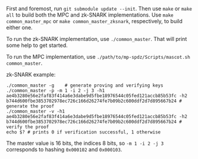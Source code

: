 First and foremost, run `git submodule update --init`. Then use `make` or `make all` to build both the MPC and zk-SNARK implementations. Use `make common_master_mpc` or `make common_master_zksnark`, respectively, to build either one.

To run the zk-SNARK implementation, use `./common_master`. That will print some help to get started.

To run the MPC implementation, use `./path/to/mp-spdz/Scripts/mascot.sh common_master`.

zk-SNARK example:

```
./common_master -g    # generate proving and verifying keys
./common_master -p -m 1 -i 2 -j 3 -h1 ae4b3280e56e2faf83f414a6e3dabe9d5fbe18976544c05fed121accb85b53fc -h2 b744d600fbe3853702978ec726c166d26274fe7b09b2c600ddf2d7d895667b24 # generate the proof
./common_master -v -h1 ae4b3280e56e2faf83f414a6e3dabe9d5fbe18976544c05fed121accb85b53fc -h2 b744d600fbe3853702978ec726c166d26274fe7b09b2c600ddf2d7d895667b24 # verify the proof
echo $? # prints 0 if verification successful, 1 otherwise
```

The master value is 16 bits, the indices 8 bits, so `-m 1 -i 2 -j 3` corresponds to hashing `0x000102` and `0x000103`.
